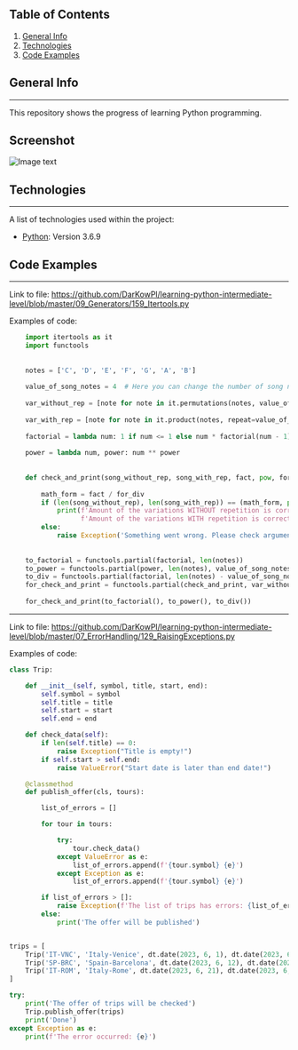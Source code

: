 ## Table of Contents
1. [General Info](#general-info)
2. [Technologies](#technologies)
3. [Code Examples](#code-examples)
## General Info
***
This repository shows the progress of learning Python programming.
## Screenshot
![Image text](https://www.python.org/static/community_logos/python-logo-master-v3-TM.png)
## Technologies
***
A list of technologies used within the project:
* [Python](https://www.python.org/downloads/release/python-369/): Version 3.6.9 
## Code Examples
***
Link to file: https://github.com/DarKowPl/learning-python-intermediate-level/blob/master/09_Generators/159_Itertools.py

Examples of code:
```python
    import itertools as it
    import functools
    
    
    notes = ['C', 'D', 'E', 'F', 'G', 'A', 'B']
    
    value_of_song_notes = 4  # Here you can change the number of song notes
    
    var_without_rep = [note for note in it.permutations(notes, value_of_song_notes)]
    
    var_with_rep = [note for note in it.product(notes, repeat=value_of_song_notes)]
    
    factorial = lambda num: 1 if num <= 1 else num * factorial(num - 1)
    
    power = lambda num, power: num ** power
    
    
    def check_and_print(song_without_rep, song_with_rep, fact, pow, for_div):
    
        math_form = fact / for_div
        if (len(song_without_rep), len(song_with_rep)) == (math_form, pow):
            print(f'Amount of the variations WITHOUT repetition is correct, and the total is {int(math_form)}.',
                  f'Amount of the variations WITH repetition is correct, and the total is {pow}')
        else:
            raise Exception('Something went wrong. Please check arguments')
    
    
    to_factorial = functools.partial(factorial, len(notes))
    to_power = functools.partial(power, len(notes), value_of_song_notes)
    to_div = functools.partial(factorial, len(notes) - value_of_song_notes)
    for_check_and_print = functools.partial(check_and_print, var_without_rep, var_with_rep)
    
    for_check_and_print(to_factorial(), to_power(), to_div())
```
***

Link to file: https://github.com/DarKowPl/learning-python-intermediate-level/blob/master/07_ErrorHandling/129_RaisingExceptions.py

Examples of code:

```python
class Trip:

    def __init__(self, symbol, title, start, end):
        self.symbol = symbol
        self.title = title
        self.start = start
        self.end = end

    def check_data(self):
        if len(self.title) == 0:
            raise Exception("Title is empty!")
        if self.start > self.end:
            raise ValueError("Start date is later than end date!")

    @classmethod
    def publish_offer(cls, tours):

        list_of_errors = []

        for tour in tours:

            try:
                tour.check_data()
            except ValueError as e:
                list_of_errors.append(f'{tour.symbol} {e}')
            except Exception as e:
                list_of_errors.append(f'{tour.symbol} {e}')

        if list_of_errors > []:
            raise Exception(f'The list of trips has errors: {list_of_errors}')
        else:
            print('The offer will be published')


trips = [
    Trip('IT-VNC', 'Italy-Venice', dt.date(2023, 6, 1), dt.date(2023, 6, 12)),
    Trip('SP-BRC', 'Spain-Barcelona', dt.date(2023, 6, 12), dt.date(2023, 5, 22)),
    Trip('IT-ROM', 'Italy-Rome', dt.date(2023, 6, 21), dt.date(2023, 6, 12))
]

try:
    print('The offer of trips will be checked')
    Trip.publish_offer(trips)
    print('Done')
except Exception as e:
    print(f'The error occurred: {e}')
    
```
